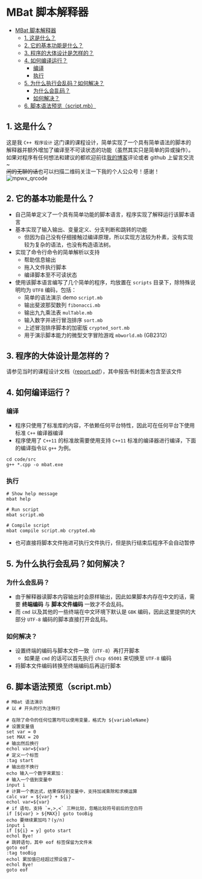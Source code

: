 # MBat 脚本解释器
- [MBat 脚本解释器](#MBat-脚本解释器)
  - [1. 这是什么？](#1-这是什么)
  - [2. 它的基本功能是什么？](#2-它的基本功能是什么)
  - [3. 程序的大体设计是怎样的？](#3-程序的大体设计是怎样的)
  - [4. 如何编译运行？](#4-如何编译运行)
    - [编译](#编译)
    - [执行](#执行)
  - [5. 为什么执行会乱码？如何解决？](#5-为什么执行会乱码如何解决)
    - [为什么会乱码？](#为什么会乱码)
    - [如何解决？](#如何解决)
  - [6. 脚本语法预览（script.mb）](#6-脚本语法预览scriptmb)
## 1. 这是什么？
这是我 `C++ 程序设计` 这门课的课程设计，简单实现了一个具有简单语法的脚本的解释器并额外增加了编译至不可读状态的功能（虽然其实只是简单的异或操作）。  
如果对程序有任何想法和建议的都欢迎前往[我的博客](https://blog.tamce.cn/project/mbat)评论或者 github 上留言交流~  
~~闲的无聊的话~~也可以扫描二维码关注一下我的个人公众号！感谢！
![mpwx_qrcode](https://blog.tamce.cn/usr/uploads/2019/06/679825488.jpg)

## 2. 它的基本功能是什么？
* 自己简单定义了一个具有简单功能的脚本语言，程序实现了解释运行该脚本语言
* 基本实现了输入输出、变量定义、分支判断和跳转的功能
  * 但因为自己没有仔细接触过编译原理，所以实现方法较为朴素，没有实现较为复杂的语法，也没有构造语法树。
* 实现了命令行命令的简单解析以支持
  * 帮助信息输出
  * 拖入文件执行脚本
  * 编译脚本至不可读状态
* 使用该脚本语言编写了几个简单的程序，均放置在 `scripts` 目录下，除特殊说明均为 `UTF8` 编码，包括：
  * 简单的语法演示 demo `script.mb`
  * 输出斐波那契数列 `fibonacci.mb`
  * 输出九九乘法表 `mulTable.mb`
  * 输入数字并进行冒泡排序 `sort.mb`
  * 上述冒泡排序脚本的加密版 `crypted_sort.mb`
  * 用于演示脚本能力的微型文字冒险游戏 `mbworld.mb` (GB2312)

## 3. 程序的大体设计是怎样的？
请参见当时的课程设计文档（[report.pdf](report.pdf)），其中报告书封面未包含至该文件

## 4. 如何编译运行？
### 编译
* 程序只使用了标准库的内容，不依赖任何平台特性，因此可在任何平台下使用标准 `C++` 编译器编译
* 程序使用了 `C++11` 的标准故需要使用支持 `C++11` 标准的编译器进行编译，下面的编译指令以 `g++` 为例。

```shell
cd code/src
g++ *.cpp -o mbat.exe
```

### 执行
```shell
# Show help message
mbat help

# Run script
mbat script.mb

# Compile script
mbat compile script.mb crypted.mb
```

* 也可直接将脚本文件拖进可执行文件执行，但是执行结束后程序不会自动暂停

## 5. 为什么执行会乱码？如何解决？
### 为什么会乱码？
* 由于解释器读脚本内容输出时会原样输出，因此如果脚本内存在中文的话，需要 **终端编码** 与 **脚本文件编码** 一致才不会乱码。
* 而 `cmd` 以及其他的一些终端在中文环境下默认是 `GBK` 编码，因此这里提供的大部分 `UTF-8` 编码的脚本直接打开会乱码。

### 如何解决？
* 设置终端的编码与脚本文件一致（`UTF-8`）再打开脚本
  * 如果是 `cmd` 的话可以首先执行 `chcp 65001` 来切换至 `UTF-8` 编码
* 将脚本文件编码转换至终端编码后再运行脚本

## 6. 脚本语法预览（script.mb）
```shell
# MBat 语法演示
# 以 # 开头的行为注释行

# 在除了命令的任何位置均可以使用变量，格式为 ${variableName}
# 设置变量值
set var = 0
set MAX = 20
# 输出然后换行
echol var=${var}
# 定义一个标签
:tag start
# 输出但不换行
echo 输入一个数字来累加：
# 输入一个值到变量中
input i
# 计算一个表达式，结果保存到变量中，支持加减乘除和求模运算
calc var = ${var} + ${i}
echol var=${var}
# if 语句，支持 `=,>,<` 三种比较，忽略比较符号前后的空白符
if [${var} > ${MAX}] goto tooBig
echo 要继续累加吗？(y/n) 
input i
if [${i} = y] goto start
echol Bye!
# 跳转语句，其中 eof 标签保留为文件末
goto eof
:tag tooBig
echol 累加值已经超过预设值了~
echol Bye!
goto eof

```
